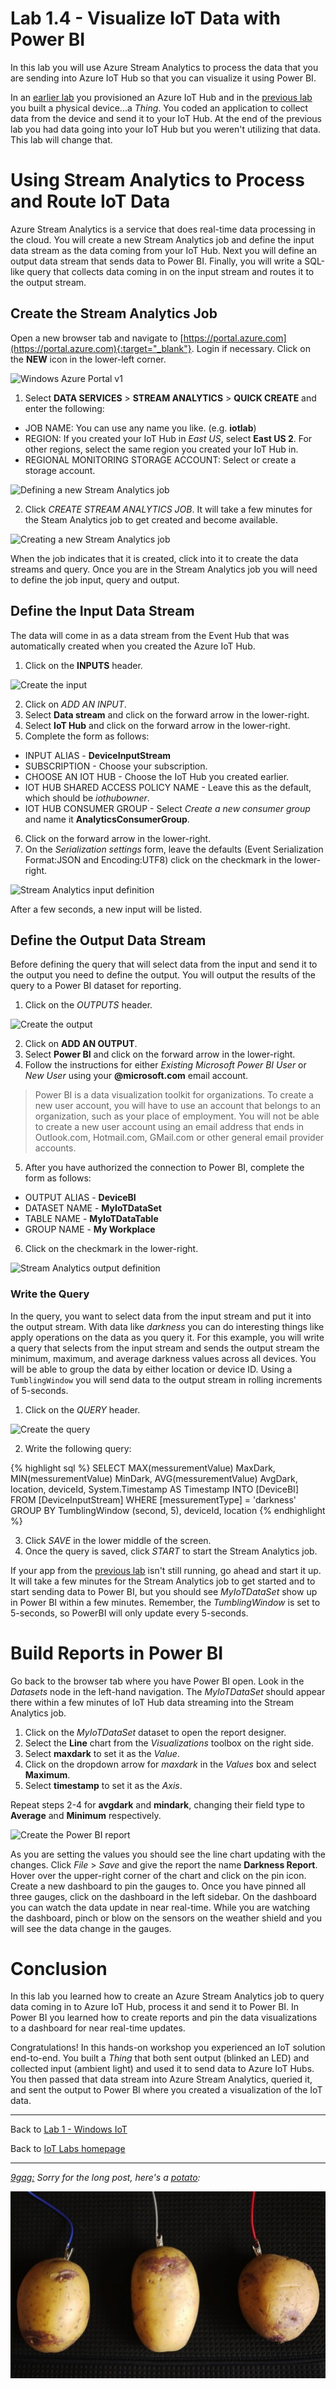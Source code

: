 # Lab 1.4 - Visualize IoT Data with Power BI

In this lab you will use Azure Stream Analytics to process the data that you are sending into Azure IoT Hub so that you can visualize it using Power BI.

In an [earlier lab](../setup-azure-iot-hub/) you provisioned an Azure IoT Hub and in the [previous lab](../sending-telemetry/) you built a physical device...a _Thing_. You coded an application to collect
data from the device and send it to your IoT Hub. At the end of the previous lab you had data going into your IoT Hub but you weren't utilizing that data. This lab will change that.

# Using Stream Analytics to Process and Route IoT Data
Azure Stream Analytics is a service that does real-time data processing in the cloud. You will create a new Stream Analytics job and define the 
input data stream as the data coming from your IoT Hub. Next you will define an output data stream that sends data to Power BI. Finally, you 
will write a SQL-like query that collects data coming in on the input stream and routes it to the output stream. 

## Create the Stream Analytics Job
Open a new browser tab and navigate to [https://portal.azure.com](https://portal.azure.com){:target="_blank"}. Login if necessary. Click on the __NEW__ icon in the lower-left corner.

![Windows Azure Portal v1](/images/photon_lab07_5.png)

1. Select __DATA SERVICES__ > __STREAM ANALYTICS__ > __QUICK CREATE__ and enter the following:

 - JOB NAME: You can use any name you like. (e.g. __iotlab__)
 - REGION: If you created your IoT Hub in _East US_, select __East US 2__. For other regions, select the same region you created your IoT Hub in.
 - REGIONAL MONITORING STORAGE ACCOUNT: Select or create a storage account.

![Defining a new Stream Analytics job](/images/newasa.png)

2. Click _CREATE STREAM ANALYTICS JOB_. It will take a few minutes for the Steam Analytics job to get created and become available. 

![Creating a new Stream Analytics job](/images/asajobcreated.png)

When the job indicates that it is created, click into it to create the data streams and query. Once you are in the Stream Analytics job you will need to define the job input, query and output. 

## Define the Input Data Stream
The data will come in as a data stream from the Event Hub that was automatically created when you created the Azure IoT Hub. 

1. Click on the __INPUTS__ header.

![Create the input](/images/asainputs.png)

2. Click on _ADD AN INPUT_.
3. Select __Data stream__ and click on the forward arrow in the lower-right.
4. Select __IoT Hub__ and click on the forward arrow in the lower-right.
5. Complete the form as follows:

 - INPUT ALIAS - __DeviceInputStream__
 - SUBSCRIPTION - Choose your subscription.
 - CHOOSE AN IOT HUB - Choose the IoT Hub you created earlier.
 - IOT HUB SHARED ACCESS POLICY NAME - Leave this as the default, which should be _iothubowner_.
 - IOT HUB CONSUMER GROUP - Select _Create a new consumer group_ and name it __AnalyticsConsumerGroup__.

6. Click on the forward arrow in the lower-right.
7. On the _Serialization settings_ form, leave the defaults (Event Serialization Format:JSON and Encoding:UTF8) click on the checkmark in the lower-right. 

![Stream Analytics input definition](/images/asainputform.png)

After a few seconds, a new input will be listed.

## Define the Output Data Stream
Before defining the query that will select data from the input and send it to the output you need to define the output. You will output the results of the query to a Power BI dataset for reporting.

1. Click on the _OUTPUTS_ header.

![Create the output](/images/asaoutputs.png)

2. Click on __ADD AN OUTPUT__.
3. Select __Power BI__ and click on the forward arrow in the lower-right.
4. Follow the instructions for either _Existing Microsoft Power BI User_ or _New User_ using your __@microsoft.com__ email account.

<blockquote>
Power BI is a data visualization toolkit for organizations. To create a new user account, you will have to use an account that belongs to an 
organization, such as your place of employment. You will not be able to create a new user account using an email address that ends in 
Outlook.com, Hotmail.com, GMail.com or other general email provider accounts.
</blockquote>

5. After you have authorized the connection to Power BI, complete the form as follows:

 - OUTPUT ALIAS - __DeviceBI__
 - DATASET NAME - __MyIoTDataSet__
 - TABLE NAME - __MyIoTDataTable__
 - GROUP NAME - __My Workplace__

6. Click on the checkmark in the lower-right.

![Stream Analytics output definition](/images/asaoutputform.png)

### Write the Query
In the query, you want to select data from the input stream and put it into the output stream. With data like _darkness_ you can do interesting things like apply operations on the data as you query it. For this example, you will write a query that selects from the input stream and sends the output stream the minimum, maximum, and average darkness values across all devices. You will be able to group the data by either location or device ID. Using a <code>TumblingWindow</code> you will send data to the output stream in rolling increments of 5-seconds.

1. Click on the _QUERY_ header.

![Create the query](/images/asaquery.png)

2. Write the following query:

{% highlight sql %}
SELECT
    MAX(messurementValue) MaxDark,
    MIN(messurementValue) MinDark,
    AVG(messurementValue) AvgDark,
    location,
    deviceId,
    System.Timestamp AS Timestamp
INTO
    [DeviceBI]
FROM
    [DeviceInputStream]
WHERE
    [messurementType] = 'darkness'
GROUP BY
    TumblingWindow (second, 5), deviceId, location 
{% endhighlight %}

3. Click _SAVE_ in the lower middle of the screen. 
4. Once the query is saved, click _START_ to start the Stream Analytics job. 

If your app from the [previous lab](../sending-telemetry/) isn't still running, go ahead and start it up. It will take a few minutes for the Stream Analytics job to get started and to start sending data to Power BI, but you should see _MyIoTDataSet_ show up in Power BI within a few minutes. Remember, the _TumblingWindow_ is set to 5-seconds, so PowerBI will only update every 5-seconds.

# Build Reports in Power BI
Go back to the browser tab where you have Power BI open. Look in the _Datasets_ node in the left-hand navigation. The _MyIoTDataSet_ should appear there within a few minutes of IoT Hub data streaming into the Stream Analytics job. 

1. Click on the _MyIoTDataSet_ dataset to open the report designer.
2. Select the __Line__ chart from the _Visualizations_ toolbox on the right side.
3. Select __maxdark__ to set it as the _Value_.
4. Click on the dropdown arrow for _maxdark_ in the _Values_ box and select __Maximum__.
5. Select __timestamp__ to set it as the _Axis_.

Repeat steps 2-4 for __avgdark__ and __mindark__, changing their field type to __Average__ and __Minimum__ respectively.

![Create the Power BI report](/images/rpi2/powerbi01.png)

As you are setting the values you should see the line chart updating with the changes. Click _File_ > _Save_ and give the report the name __Darkness Report__. Hover over the upper-right corner of the chart and click on the pin icon. Create a new dashboard to pin the gauges to. Once you have pinned all three gauges, click on the dashboard in the left sidebar. On the dashboard you can watch the data update in near real-time. While you are watching the dashboard, pinch or blow on the sensors on the weather shield and you will see the data change in the gauges.

# Conclusion
In this lab you learned how to create an Azure Stream Analytics job to query data coming in to Azure IoT Hub, process it and send it to Power BI. In Power BI you learned how to create reports and pin the data visualizations to a dashboard for near real-time updates.

Congratulations! In this hands-on workshop you experienced an IoT solution end-to-end. You built a _Thing_ that both sent output (blinked an LED) and collected input (ambient light) and used it to send data to Azure IoT Hubs. You then passed that data stream into Azure Stream Analytics, queried it, and sent the output to Power BI where you created a visualization of the IoT data.

---

Back to [Lab 1 - Windows IoT](/content/lab-1-windows-iot.md)

Back to [IoT Labs homepage](/readme.md)

---

*[9gag:](http://9gag.com/) Sorry for  the long post, here's a [potato](https://www.quora.com/What-does-Sorry-for-the-long-post-heres-a-potato-mean-in-9GAG):*

![9gag Potato](/images/potato06.jpg)

